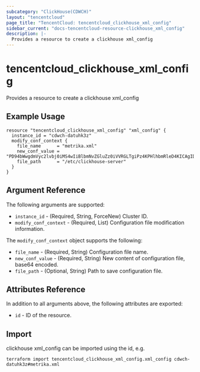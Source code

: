 ```yaml
---
subcategory: "ClickHouse(CDWCH)"
layout: "tencentcloud"
page_title: "TencentCloud: tencentcloud_clickhouse_xml_config"
sidebar_current: "docs-tencentcloud-resource-clickhouse_xml_config"
description: |-
  Provides a resource to create a clickhouse xml_config
---
```


# tencentcloud_clickhouse_xml_config

Provides a resource to create a clickhouse xml_config

## Example Usage

```hcl
resource "tencentcloud_clickhouse_xml_config" "xml_config" {
  instance_id = "cdwch-datuhk3z"
  modify_conf_context {
    file_name      = "metrika.xml"
    new_conf_value = "PD94bWwgdmVyc2lvbj0iMS4wIiBlbmNvZGluZz0iVVRGLTgiPz4KPHlhbmRleD4KICAgIDx6b29rZWVwZXItc2VydmVycz4KICAgIDwvem9va2VlcGVyLXNlcnZlcnM+CjwveWFuZGV4Pgo="
    file_path      = "/etc/clickhouse-server"
  }
}
```

## Argument Reference

The following arguments are supported:

* `instance_id` - (Required, String, ForceNew) Cluster ID.
* `modify_conf_context` - (Required, List) Configuration file modification information.

The `modify_conf_context` object supports the following:

* `file_name` - (Required, String) Configuration file name.
* `new_conf_value` - (Required, String) New content of configuration file, base64 encoded.
* `file_path` - (Optional, String) Path to save configuration file.

## Attributes Reference

In addition to all arguments above, the following attributes are exported:

* `id` - ID of the resource.




## Import

clickhouse xml_config can be imported using the id, e.g.

```
terraform import tencentcloud_clickhouse_xml_config.xml_config cdwch-datuhk3z#metrika.xml
```

